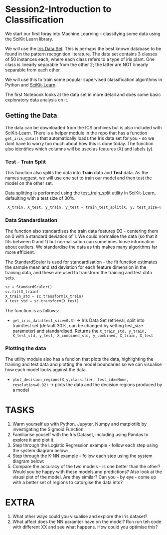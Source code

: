 # Session2-Introduction to Classification
We start our first foray into Machine Learning - classifying some data using the SciKit Learn library.

We will use the [Iris Data Set](https://archive.ics.uci.edu/ml/datasets/iris). This is perhaps the best known database to be found in the pattern recognition literature. The data set contains 3 classes of 50 instances each, where each class refers to a type of iris plant. One class is linearly separable from the other 2; the latter are NOT linearly separable from each other. 

We will use this to train some popular supervised classification algorithms in Python and [SciKit-Learn](http://scikit-learn.org/stable/).

The first Notebook looks at the data set in more detail and does some basic exploratory data analysis on it.

## Getting the Data
The data can be downloaded from the ICS archives but is also included with SciKit-Learn. There is a helper module in the repo that has a function `get_iris_data()` that automatically loads the Iris data set for you - so we dont have to worry too much about how this is done today. The function also identifies which columns will be used as features (X) and labels (y).

### Test - Train Split
This function also splits the data into __Train__ data and __Test__ data. As the names suggest, we will use one set to train our model and then test the model on the other set.

Data splitting is performed using the [test_train_split](http://scikit-learn.org/stable/modules/generated/sklearn.model_selection.train_test_split.html) utility in SciKit-Learn, defaulting with a test size of 30%.

```Python
 X_train, X_test, y_train, y_test = train_test_split(X, y, test_size=0.3, random_state=0)
```

### Data Standardisation
The function also standardises the train data features (X) - centering them on 0 with a standard deviation of 1. We could normalise the data (so that it fits between 0 and 1) but normalisation can sometimes loose information about outliers.
We standardise the data as this makes many algorithms far more efficient. 
 
The [StandardScaler](http://scikit-learn.org/stable/modules/generated/sklearn.preprocessing.StandardScaler.html) is used for standardisation - the fit function estimates the sample mean and std deviation for each feature dimension in the training data, and these are used to transform the training and test data sets. 

```Python
sc = StandardScaler()
sc.fit(X_train)
X_train_std = sc.transform(X_train)
X_test_std = sc.transform(X_test)
```

The function is as follows: 
*  `get_iris_data(test_size=0.3)`  -> Iris Data Set retrieval, split into train/test set (default 30%, can be changed by setting test_size parameter) and standardised. Returns the `X_train_std, y_train, X_test_std, y_test, X_combined_std, y_combined, X_train, X_test`

### Plotting the data 
The utility module also has a funcion that plots the data, highlighting the training and test data and plotting the model boundaries so we can visualise how each model looks against the data.

* `plot_decision_regions(X,y,classifier, test_idx=None, resolution=0.02)`  -> plots the data and the decision regions produced by a model


# TASKS
1. Warm yourself up with Python, Jupyter, Numpy and matplotlib by investigating the Sigmoid Function.  
2. Familiarise youself with the Iris Dataset, including using Pandas to explore it and plot it.
3. Step through the Logistic Regression example - follow each step using the system diagram below:
4. Step through the K-NN example - follow each step using the system diagram below:
5. Compare the accuracy of the two models - is one better than the other? Would you be happy with these models and predictions? Also look at the visual plot of the model. Are they similar? Can you - by eye - come up with a better set of regions to catorgise the data into?



# EXTRA
1. What other ways could you visualise and explore the Iris dataset?
2. What affect does the NN paramter have on the model? Run run teh code with different XX and see what happens. How could you optimise this?

